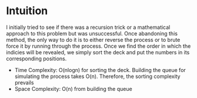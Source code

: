 # Intuition
I initially tried to see if there was a recursion trick or a mathematical approach to this problem but was unsuccessful. Once abandoning this method, the only way to do it is to either reverse the process or to brute force it by running through the process. Once we find the order in which the indicies will be revealed, we simply sort the deck and put the numbers in its corresponding positions.
* Time Complexity: O(nlogn) for sorting the deck. Building the queue for simulating the process takes O(n). Therefore, the sorting complexity prevails
* Space Complexity: O(n) from building the queue